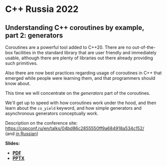 # C++ Russia 2022

## Understanding C++ coroutines by example,<br>part 2: generators

Coroutines are a powerful tool added to C++20. There are no out-of-the-box facilities in the standard library that are user friendly and immediately usable, although there are plenty of libraries out there already providing such primitives.

Also there are now best practices regarding usage of coroutines in C++ that emerged while people were learning them, and that programmers should know about.

This time we will concentrate on the _generators_ part of the coroutines.

We'll get up to speed with how coroutines work under the hood, and then learn about the `co_yield` keyword, and how simple generators and asynchronous generators conceptually work.

Description on the conference site:\
[https://cppconf.ru/<wbr>en/<wbr>talks/<wbr>04bd86c2855550ff9a684918a534c152/](https://cppconf.ru/en/talks/04bd86c2855550ff9a684918a534c152/)\
(and [in Russian](https://cppconf.ru/talks/04bd86c2855550ff9a684918a534c152/))

**Slides:**
* **[PDF](Understanding%20C++%20coroutines%20by%20example%202-generators.pdf)**
* **[PPTX](Understanding%20C++%20coroutines%20by%20example%202-generators.pptx)**